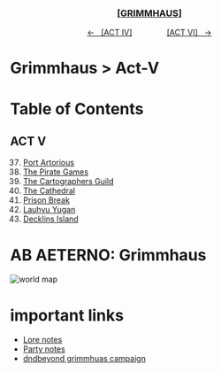 <div align="center">
  <h3 align="center"><a href="https://github.com/h-griffin/dnd-notes/blob/main/grimmhaus/" >[GRIMMHAUS]</a></h3>
  <p align="center">
    <a href="https://github.com/h-griffin/dnd-notes/blob/main/grimmhaus/act-IV" >&larr; &nbsp; [ACT IV]</a>
    &nbsp;&nbsp;&nbsp;&nbsp;&nbsp;&nbsp;&nbsp;&nbsp;&nbsp;&nbsp;&nbsp;&nbsp;&nbsp;&nbsp;
    <a href="https://github.com/h-griffin/dnd-notes/blob/main/grimmhaus/act-VI" >[ACT VI] &nbsp; &rarr;</a>
  </p>
</div>

# Grimmhaus > Act-V

# Table of Contents
## ACT V
37. [Port Artorious](./24-03-06.md)
38. [The Pirate Games](./24-03-13.md)
39. [The Cartographers Guild](./24-03-20.md)
40. [The Cathedral](./24-03-27.md)
41. [Prison Break](./24-04-03.md)
42. [Lauhyu Yugan](./24-04-10.md)
43. [Decklins Island](./24-04-17.md)

# AB AETERNO: Grimmhaus
![world map](../../assets/Ab_Aeterno_World_Map.png)

# important links
- [Lore notes](./lore.md)
- [Party notes](./party.md)
- [dndbeyond grimmhuas campaign](https://www.dndbeyond.com/campaigns/4131697)
